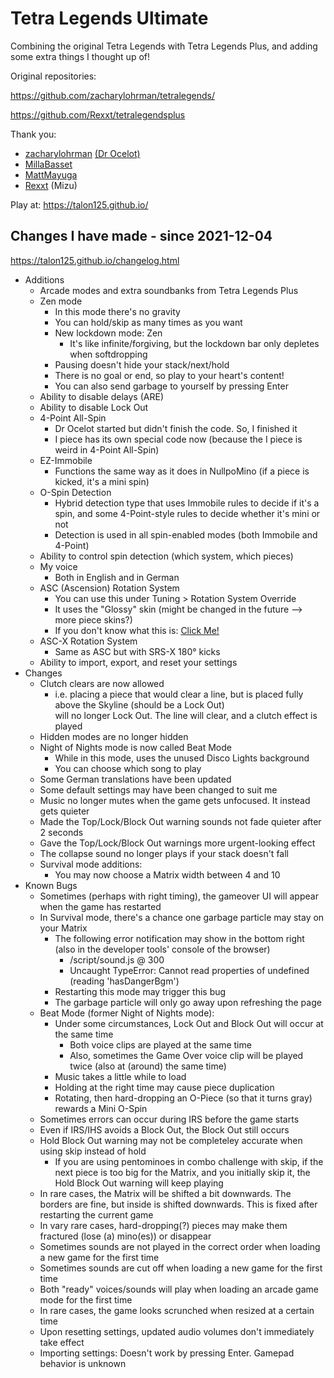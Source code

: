 # Tetra Legends Ultimate

Combining the original Tetra Legends with Tetra Legends Plus, and adding some extra things I thought up of!

Original repositories:

https://github.com/zacharylohrman/tetralegends/
<!-- https://github.com/doktorocelot/tetralegends -->
https://github.com/Rexxt/tetralegendsplus

Thank you:

- [zacharylohrman](https://github.com/zacharylohrman) [(Dr Ocelot)](https://github.com/doktorocelot)
- [MillaBasset](https://github.com/MillaBasset)
- [MattMayuga](https://github.com/MattMayuga)
- [Rexxt](https://github.com/Rexxt) (Mizu)

Play at: https://talon125.github.io/

<!-- I'm still deciding whether I'll keep this repository public or make it private. -->

## Changes I have made - since 2021-12-04

https://talon125.github.io/changelog.html

<!-- Most changes were made in early December. Early March 2022 is when I uploaded this here, and also tweaked the changelog below a bit. -->

<!-- btw I've been using Microsoft Edge to test my changes. -->

- Additions
  - Arcade modes and extra soundbanks from Tetra Legends Plus
  - Zen mode
    - In this mode there's no gravity
    - You can hold/skip as many times as you want
    - New lockdown mode: Zen
      - It's like infinite/forgiving, but the lockdown bar only depletes when softdropping
    - Pausing doesn't hide your stack/next/hold
    - There is no goal or end, so play to your heart's content!
    - You can also send garbage to yourself by pressing Enter
  - Ability to disable delays (ARE)
  - Ability to disable Lock Out
  - 4-Point All-Spin
    - Dr Ocelot started but didn't finish the code. So, I finished it
    <!-- *   This is on by default and cannot be changed (yet) -->
    - I piece has its own special code now (because the I piece is weird in 4-Point All-Spin)
  - EZ-Immobile
    - Functions the same way as it does in NullpoMino (if a piece is kicked, it's a mini spin)
    <!-- *   This only applies in Tetra-X modes You can't choose between spin detections yet -->
  - O-Spin Detection
    - Hybrid detection type that uses Immobile rules to decide if it's a spin, and some 4-Point-style rules to decide whether it's mini or not
    - Detection is used in all spin-enabled modes (both Immobile and 4-Point)
  - Ability to control spin detection (which system, which pieces)
  - My voice
    - Both in English and in German
    <!-- *   I plan on updating the voices in the future, like adding more clips for all the other spins/spin types
    - German was removed due to its low quality -->
  - ASC (Ascension) Rotation System
    - You can use this under Tuning > Rotation System Override
    <!-- *   It uses the Tetra-X skin (might be changed in the future  -> more piece skins?) -->
    - It uses the "Glossy" skin (might be changed in the future --> more piece skins?)
    - If you don't know what this is: [Click Me!](https://asc.winternebs.com/assets/home/kicktablesq.gif)
  - ASC-X Rotation System
    - Same as ASC but with SRS-X 180° kicks
  - Ability to import, export, and reset your settings
- Changes
  - Clutch clears are now allowed
    - i.e. placing a piece that would clear a line, but is placed fully above the Skyline (should be a Lock Out)  
      will no longer Lock Out. The line will clear, and a clutch effect is played
  - Hidden modes are no longer hidden
  - Night of Nights mode is now called Beat Mode
    - While in this mode, uses the unused Disco Lights background
    - You can choose which song to play
    <!-- *   Song is now Ludicrous Speed (F777). Using your own song might be added in the future
    - BPM is 166 instead of 180, so it might be a slight bit easier -->
  - Some German translations have been updated
  - Some default settings may have been changed to suit me
  - Music no longer mutes when the game gets unfocused. It instead gets quieter
  - Made the Top/Lock/Block Out warning sounds not fade quieter after 2 seconds
  - Gave the Top/Lock/Block Out warnings more urgent-looking effect
  - The collapse sound no longer plays if your stack doesn't fall
  - Survival mode additions:
    - You may now choose a Matrix width between 4 and 10
- Known Bugs
  <!-- *   Some S-Spin Minis are not detected for some reason. This exact bug is also in Tetr.JS Enhanced (another game from Dr Ocelot) -->
  <!-- *   When the board flips upside-down in Night Of Nights X, the animation is too slow -->
  - Sometimes (perhaps with right timing), the gameover UI will appear when the game has restarted
  - In Survival mode, there's a chance one garbage particle may stay on your Matrix
    - The following error notification may show in the bottom right (also in the developer tools' console of the browser)
      - /script/sound.js @ 300
      - Uncaught TypeError: Cannot read properties of undefined (reading 'hasDangerBgm')
    - Restarting this mode may trigger this bug
    - The garbage particle will only go away upon refreshing the page
  - Beat Mode (former Night of Nights mode):
    - Under some circumstances, Lock Out and Block Out will occur at the same time
      - Both voice clips are played at the same time
      - Also, sometimes the Game Over voice clip will be played twice (also at (around) the same time)
    - Music takes a little while to load
    - Holding at the right time may cause piece duplication
    - Rotating, then hard-dropping an O-Piece (so that it turns gray) rewards a Mini O-Spin
  - Sometimes errors can occur during IRS before the game starts
  <!-- *   The collapse sound still plays even when your stack doesn't fall -->
  - Even if IRS/IHS avoids a Block Out, the Block Out still occurs
  <!-- *   Doing an I-Spin Tetra will always be Back-To-Back, even if the previous line clear was not Back-To-Back
      *   Also occurs if this is your first line clear -->
  - Hold Block Out warning may not be completeley accurate when using skip instead of hold
    - If you are using pentominoes in combo challenge with skip, if the next piece is too big for the Matrix, and you initially skip it, the Hold Block Out warning will keep playing
  - In rare cases, the Matrix will be shifted a bit downwards. The borders are fine, but inside is shifted downwards. This is fixed after restarting the current game
  - In vary rare cases, hard-dropping(?) pieces may make them fractured (lose (a) mino(es)) or disappear
  - Sometimes sounds are not played in the correct order when loading a new game for the first time
  - Sometimes sounds are cut off when loading a new game for the first time
  - Both "ready" voices/sounds will play when loading an arcade game mode for the first time
  - In rare cases, the game looks scrunched when resized at a certain time
  - Upon resetting settings, updated audio volumes don't immediately take effect
  - Importing settings: Doesn't work by pressing Enter. Gamepad behavior is unknown

